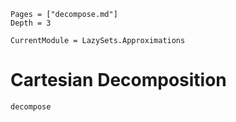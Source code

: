 ```@contents
Pages = ["decompose.md"]
Depth = 3
```

```@meta
CurrentModule = LazySets.Approximations
```

# Cartesian Decomposition

```@docs
decompose
```
